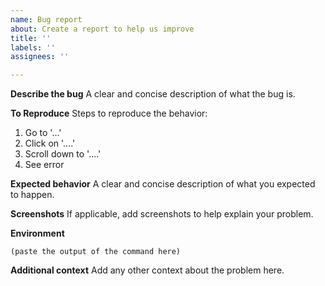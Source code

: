 ```yaml
---
name: Bug report
about: Create a report to help us improve
title: ''
labels: ''
assignees: ''

---
```


**Describe the bug**
A clear and concise description of what the bug is.

**To Reproduce**
Steps to reproduce the behavior:
1. Go to '...'
2. Click on '....'
3. Scroll down to '....'
4. See error

**Expected behavior**
A clear and concise description of what you expected to happen.

**Screenshots**
If applicable, add screenshots to help explain your problem.

**Environment**

<!--
  To help identify if a problem is specific to a platform, browser, or module version, information about your environment is required.
  This enables the maintainers quickly reproduce the issue and give feedback.

  Run the following command in your project folder in terminal.
  Note: The result is copied to your clipboard directly.

  `npx admob-plus info --clipboard`

  Paste the output of the command in the section below.
-->
```
(paste the output of the command here)
```

**Additional context**
Add any other context about the problem here.

<!--
  What happens if you skip this step?

  We will try to help you, but in many cases it is impossible because crucial
  information is missing. In that case we'll tag an issue as having a low priority,
  and eventually close it if there is no clear direction.

  We still appreciate the report though, as eventually somebody else might
  create a reproducible example for it.

  Thanks for helping us help you!
-->

